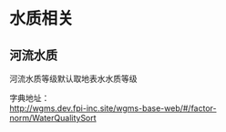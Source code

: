 <!--
 * @Author: mjh
 * @Date: 2023-07-06 14:59:25
 * @LastEditors: mjh
 * @LastEditTime: 2023-07-06 15:01:59
 * @Description: 
-->
# 水质相关

## 河流水质
河流水质等级默认取地表水水质等级

字典地址：  
http://wgms.dev.fpi-inc.site/wgms-base-web/#/factor-norm/WaterQualitySort